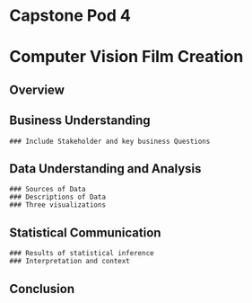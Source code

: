 # Capstone Pod 4
# Computer Vision Film Creation
## Overview
## Business Understanding
    ### Include Stakeholder and key business Questions
## Data Understanding and Analysis
    ### Sources of Data
    ### Descriptions of Data
    ### Three visualizations
## Statistical Communication
    ### Results of statistical inference
    ### Interpretation and context
## Conclusion